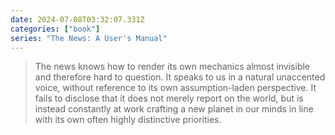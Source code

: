 ```yaml
---
date: 2024-07-08T03:32:07.331Z
categories: ["book"]
series: "The News: A User's Manual"
---
```

> The news knows how to render its own mechanics almost invisible and therefore hard to question. It speaks to us in a natural unaccented voice, without reference to its own assumption-laden perspective. It fails to disclose that it does not merely report on the world, but is instead constantly at work crafting a new planet in our minds in line with its own often highly distinctive priorities.
